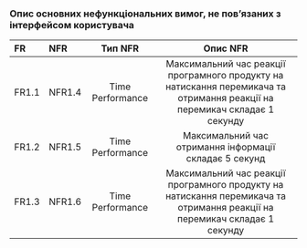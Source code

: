 ### Опис основних нефункціональних вимог, не пов’язаних з інтерфейсом користувача
|FR|NFR|Тип NFR|Опис NFR|
|:-|:-|:-:|:-:|
|FR1.1|NFR1.4|Time Performance|Максимальний час реакції програмного продукту на натискання перемикача та отримання реакції на перемикач складає 1 секунду|
|FR1.2|NFR1.5|Time Performance|Максимальний час отримання інформації складає 5 секунд|
|FR1.3|NFR1.6|Time Performance|Максимальний час реакції програмного продукту на натискання перемикача та отримання реакції на перемикач складає 1 секунду|
